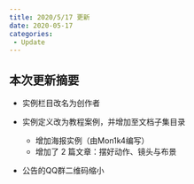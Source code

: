 ```yaml
---
title: 2020/5/17 更新
date: 2020-05-17
categories:
 - Update
---
```


## 本次更新摘要

- 实例栏目改名为创作者
- 实例定义改为教程案例，并增加至文档子集目录
  - 增加海报实例（由Mon1k4编写）
  - 增加了 2 篇文章：摆好动作、镜头与布景

- 公告的QQ群二维码缩小
